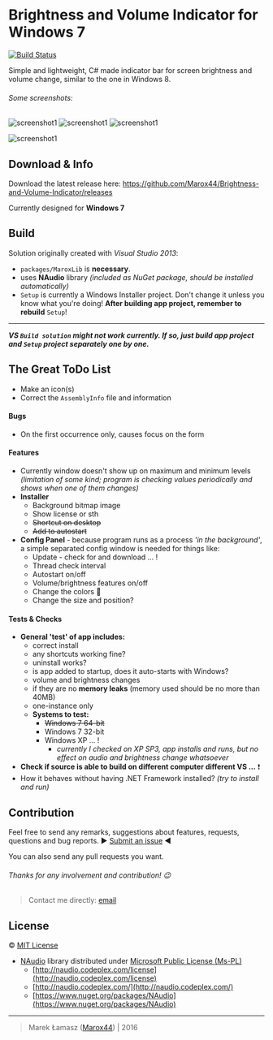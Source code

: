 # Brightness and Volume Indicator for Windows 7

[![Build Status](https://travis-ci.org/Marox44/Brightness-and-Volume-Indicator.svg?branch=master)](https://travis-ci.org/Marox44/Brightness-and-Volume-Indicator)

Simple and lightweight, C# made indicator bar for screen brightness and volume change, similar to the one in Windows 8.

###### Some screenshots:

![screenshot1](http://i.imgur.com/vqde3Dj.png)
![screenshot1](http://i.imgur.com/NR3ITao.png)
![screenshot1](http://i.imgur.com/gtcY0a1.png)

![screenshot1](http://i.imgur.com/cQQNiPO.png)


## Download & Info

Download the latest release here: https://github.com/Marox44/Brightness-and-Volume-Indicator/releases

Currently designed for **Windows 7**


## Build

Solution originally created with *Visual Studio 2013*:

- `packages/MaroxLib` is **necessary**.
- uses **NAudio** library *(included as NuGet package, should be installed automatically)*
- `Setup` is currently a Windows Installer project. Don't change it unless you know what you're doing! **After building app project, remember to rebuild** `Setup`!

------

***VS `Build solution` might not work currently. If so, just build app project and `Setup` project separately one by one.***


## The Great ToDo List

- Make an icon(s)
- Correct the `AssemblyInfo` file and information

#### Bugs
- On the first occurrence only, causes focus on the form

#### Features
- Currently window doesn't show up on maximum and minimum levels *(limitation of some kind; program is checking values periodically and shows when one of them changes)*
- **Installer**
	- Background bitmap image
	- Show license or sth
	- ~~Shortcut on desktop~~
	- ~~Add to autostart~~
- **Config Panel** - because program runs as a process *'in the background'*, a simple separated config window is needed for things like:
	- Update - check for and download ... !
	- Thread check interval
	- Autostart on/off
	- Volume/brightness features on/off
	- Change the colors :rainbow:
	- Change the size and position?


#### Tests & Checks
- **General 'test' of app includes:**
	- correct install
	- any shortcuts working fine?
	- uninstall works?
	- is app added to startup, does it auto-starts with Windows?
	- volume and brightness changes
	- if they are no **memory leaks** (memory used should be no more than 40MB)
	- one-instance only
	- **Systems to test:**
		- ~~Windows 7 64-bit~~
		- Windows 7 32-bit
		- Windows XP ... !
			- *currently I checked on XP SP3, app installs and runs, but no effect on audio and brightness change whatsoever*
- **Check if source is able to build on different computer different VS ...** :exclamation:
- How it behaves without having .NET Framework installed? *(try to install and run)*


## Contribution

Feel free to send any remarks, suggestions about features, requests, questions and bug reports. ► [Submit an issue](https://github.com/Marox44/Brightness-and-Volume-Indicator/issues) ◄

You can also send any pull requests you want.

###### Thanks for any involvement and contribution! :wink:

> Contact me directly: [email](mailto:marek.lamasz@gmail.com)


## License

:copyright:
[MIT License](https://tldrlegal.com/license/mit-license)

- [NAudio](https://github.com/naudio/NAudio) library distributed under [Microsoft Public License (Ms-PL)](https://tldrlegal.com/license/microsoft-public-license-(ms-pl))
	- [http://naudio.codeplex.com/license](http://naudio.codeplex.com/license)
	- [http://naudio.codeplex.com/](http://naudio.codeplex.com/)
	- [https://www.nuget.org/packages/NAudio](https://www.nuget.org/packages/NAudio)


---


> Marek Łamasz ([Marox44](https://github.com/Marox44)) | 2016
